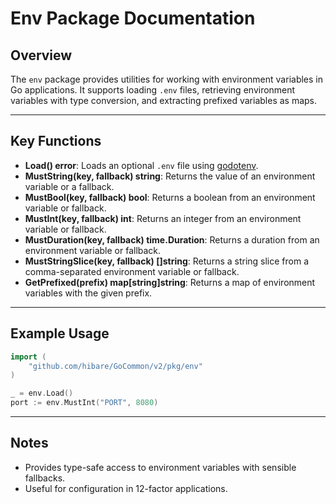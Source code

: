 # Env Package Documentation

## Overview

The `env` package provides utilities for working with environment variables in Go applications. It supports loading `.env` files, retrieving environment variables with type conversion, and extracting prefixed variables as maps.

---

## Key Functions

- **Load() error**: Loads an optional `.env` file using [godotenv](https://github.com/joho/godotenv).
- **MustString(key, fallback) string**: Returns the value of an environment variable or a fallback.
- **MustBool(key, fallback) bool**: Returns a boolean from an environment variable or fallback.
- **MustInt(key, fallback) int**: Returns an integer from an environment variable or fallback.
- **MustDuration(key, fallback) time.Duration**: Returns a duration from an environment variable or fallback.
- **MustStringSlice(key, fallback) []string**: Returns a string slice from a comma-separated environment variable or fallback.
- **GetPrefixed(prefix) map[string]string**: Returns a map of environment variables with the given prefix.

---

## Example Usage

```go
import (
    "github.com/hibare/GoCommon/v2/pkg/env"
)

_ = env.Load()
port := env.MustInt("PORT", 8080)
```

---

## Notes

- Provides type-safe access to environment variables with sensible fallbacks.
- Useful for configuration in 12-factor applications.
